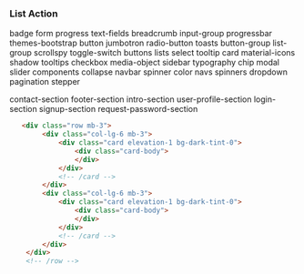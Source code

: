 ### List Action
badge form progress text-fields breadcrumb input-group progressbar themes-bootstrap button jumbotron radio-button toasts button-group list-group scrollspy toggle-switch buttons lists select tooltip card material-icons shadow tooltips checkbox media-object sidebar typography chip modal slider components collapse navbar spinner color navs spinners dropdown pagination stepper 

contact-section footer-section intro-section user-profile-section login-section signup-section request-password-section
```html
   <div class="row mb-3">
        <div class="col-lg-6 mb-3">
            <div class="card elevation-1 bg-dark-tint-0">
                <div class="card-body">
                </div>
            </div>
            <!-- /card -->
        </div>
        <div class="col-lg-6 mb-3">
            <div class="card elevation-1 bg-dark-tint-0">
                <div class="card-body">
                </div>
            </div>
            <!-- /card -->
        </div>
    </div>
    <!-- /row -->
```